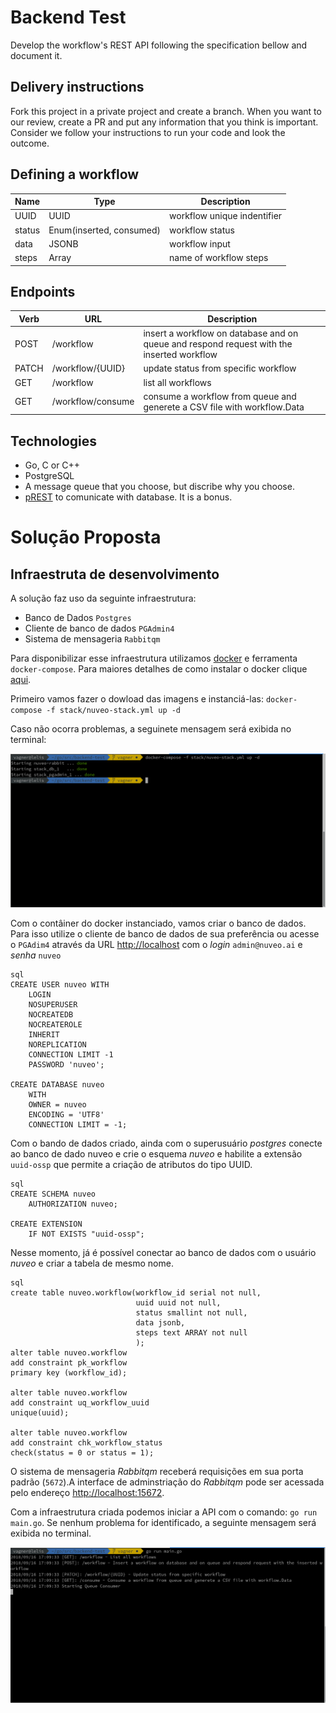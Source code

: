 # Backend Test
Develop the workflow's REST API following the specification bellow and document it.

## Delivery instructions

Fork this project in a private project and create a branch. When you want to our review, create a PR and put any information that you think is important. Consider we follow your instructions to run your code and look the outcome.

## Defining a workflow

|Name|Type|Description|
|-|-|-|
|UUID|UUID|workflow unique indentifier|
|status|Enum(inserted, consumed)|workflow status|
|data|JSONB|workflow input|
|steps|Array|name of workflow steps

## Endpoints

|Verb|URL|Description|
|-|-|-|
|POST|/workflow|insert a workflow on database and on queue and respond request with the inserted workflow|
|PATCH|/workflow/{UUID}|update status from specific workflow|
|GET|/workflow|list all workflows|
|GET|/workflow/consume|consume a workflow from queue and generete a CSV file with workflow.Data|

## Technologies

- Go, C or C++
- PostgreSQL
- A message queue that you choose, but discribe why you choose.
- [pREST](http://postgres.rest) to comunicate with database. It is a bonus.

# Solução Proposta

## Infraestruta de desenvolvimento

A solução faz uso da seguinte infraestrutura:
 - Banco de Dados `Postgres`
 - Cliente de banco de dados `PGAdmin4`
 - Sistema de mensageria `Rabbitqm`

Para disponibilizar esse infraestrutura utilizamos
[docker](http://www.docker.com) e ferramenta `docker-compose`. Para maiores
detalhes de como instalar o docker clique
[aqui](https://docs.docker.com/install/).

Primeiro vamos fazer o dowload das imagens e instanciá-las:
`docker-compose -f stack/nuveo-stack.yml up -d`

Caso não ocorra problemas, a seguinete mensagem será exibida no terminal:

![Stack criada com sucesso](./img/stack.png)

Com o contâiner do docker instanciado, vamos criar o banco de dados. Para isso
utilize o cliente de banco de dados de sua preferência ou acesse o `PGAdim4`
através da URL [http://localhost](http://localhost) com o *login*
`admin@nuveo.ai` e *senha* `nuveo`

```
sql
CREATE USER nuveo WITH
	LOGIN
	NOSUPERUSER
	NOCREATEDB
	NOCREATEROLE
	INHERIT
	NOREPLICATION
	CONNECTION LIMIT -1
	PASSWORD 'nuveo';

CREATE DATABASE nuveo
    WITH
    OWNER = nuveo
    ENCODING = 'UTF8'
    CONNECTION LIMIT = -1;
```

Com o bando de dados criado, ainda com o superusuário *postgres* conecte ao
banco de dado nuveo e crie o esquema *nuveo* e habilite a extensão `uuid-ossp`
que permite a criação de atributos do tipo UUID.

```
sql
CREATE SCHEMA nuveo
    AUTHORIZATION nuveo;

CREATE EXTENSION
    IF NOT EXISTS "uuid-ossp";
```

Nesse momento, já é possível conectar ao banco de dados com o usuário *nuveo* e
criar a tabela de mesmo nome.

```
sql
create table nuveo.workflow(workflow_id serial not null,
                            uuid uuid not null,
                            status smallint not null,
                            data jsonb,
                            steps text ARRAY not null
                            );
alter table nuveo.workflow
add constraint pk_workflow
primary key (workflow_id);

alter table nuveo.workflow
add constraint uq_workflow_uuid
unique(uuid);

alter table nuveo.workflow
add constraint chk_workflow_status
check(status = 0 or status = 1);
```

O sistema de mensageria *Rabbitqm* receberá requisições em sua porta padrão
(`5672`).A interface de adminstriação do *Rabbitqm* pode ser acessada pelo
endereço [http://localhost:15672](http://localhost:15672).


Com a infraestrutura criada podemos iniciar a API com o comando: `go run
main.go`. Se nenhum problema for identificado, a seguinte mensagem será exibida
no terminal.

![Workflow API](./img/workflow-api.png)

